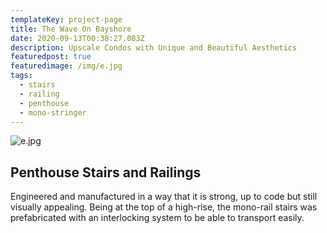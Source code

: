 ```yaml
---
templateKey: project-page
title: The Wave On Bayshore
date: 2020-09-13T00:38:27.083Z
description: Upscale Condos with Unique and Beautiful Aesthetics
featuredpost: true
featuredimage: /img/e.jpg
tags:
  - stairs
  - railing
  - penthouse
  - mono-stringer
---
```

![e.jpg](/img/e.jpg "The Wave")

## Penthouse Stairs and Railings
Engineered and manufactured in a way that it is strong, up to code but still visually appealing. Being at the top of a high-rise, the mono-rail stairs was prefabricated with an interlocking system to be able to transport easily.
